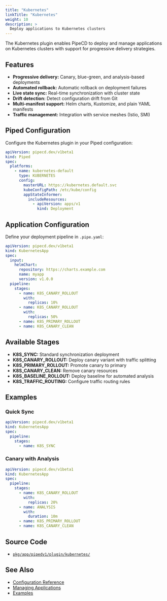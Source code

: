 ```yaml
---
title: "Kubernetes"
linkTitle: "Kubernetes"
weight: 10
description: >
  Deploy applications to Kubernetes clusters
---
```


The Kubernetes plugin enables PipeCD to deploy and manage applications on Kubernetes clusters with support for progressive delivery strategies.

## Features

- **Progressive delivery:** Canary, blue-green, and analysis-based deployments
- **Automated rollback:** Automatic rollback on deployment failures
- **Live state sync:** Real-time synchronization with cluster state
- **Drift detection:** Detect configuration drift from Git
- **Multi-manifest support:** Helm charts, Kustomize, and plain YAML manifests
- **Traffic management:** Integration with service meshes (Istio, SMI)

## Piped Configuration

Configure the Kubernetes plugin in your Piped configuration:

```yaml
apiVersion: pipecd.dev/v1beta1
kind: Piped
spec:
  platforms:
    - name: kubernetes-default
      type: KUBERNETES
      config:
        masterURL: https://kubernetes.default.svc
        kubeConfigPath: /etc/kube/config
        appStateInformer:
          includeResources:
            - apiVersion: apps/v1
              kind: Deployment
```

## Application Configuration

Define your deployment pipeline in `.pipe.yaml`:

```yaml
apiVersion: pipecd.dev/v1beta1
kind: KubernetesApp
spec:
  input:
    helmChart:
      repository: https://charts.example.com
      name: myapp
      version: v1.0.0
  pipeline:
    stages:
      - name: K8S_CANARY_ROLLOUT
        with:
          replicas: 10%
      - name: K8S_CANARY_ROLLOUT
        with:
          replicas: 50%
      - name: K8S_PRIMARY_ROLLOUT
      - name: K8S_CANARY_CLEAN
```

## Available Stages

- **K8S_SYNC:** Standard synchronization deployment
- **K8S_CANARY_ROLLOUT:** Deploy canary variant with traffic splitting
- **K8S_PRIMARY_ROLLOUT:** Promote canary to primary
- **K8S_CANARY_CLEAN:** Remove canary resources
- **K8S_BASELINE_ROLLOUT:** Deploy baseline for automated analysis
- **K8S_TRAFFIC_ROUTING:** Configure traffic routing rules

## Examples

### Quick Sync

```yaml
apiVersion: pipecd.dev/v1beta1
kind: KubernetesApp
spec:
  pipeline:
    stages:
      - name: K8S_SYNC
```

### Canary with Analysis

```yaml
apiVersion: pipecd.dev/v1beta1
kind: KubernetesApp
spec:
  pipeline:
    stages:
      - name: K8S_CANARY_ROLLOUT
        with:
          replicas: 20%
      - name: ANALYSIS
        with:
          duration: 10m
      - name: K8S_PRIMARY_ROLLOUT
      - name: K8S_CANARY_CLEAN
```

## Source Code

- [`pkg/app/pipedv1/plugin/kubernetes/`](https://github.com/pipe-cd/pipecd/tree/master/pkg/app/pipedv1/plugin/kubernetes)

## See Also

- [Configuration Reference](/docs-dev/user-guide/configuration-reference/#kubernetes-application)
- [Managing Applications](/docs-dev/user-guide/managing-application/)
- [Examples](/docs-dev/user-guide/examples/)
